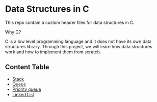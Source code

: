 # Data Structures in C

This repo contain a custom header files for data structures in C.

Why C?

C is a low level programming language and it does not have its own data structures library. Through this project, we will learn how data structures work and how to implement them from scratch.


## Content Table

- [Stack]()
- [Queue]()
- [Priority queue]()
- [Linked List]()

